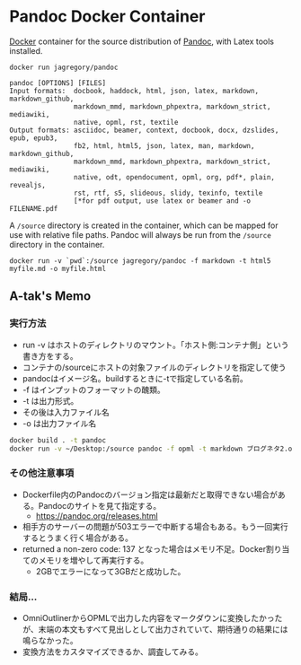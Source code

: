 # Pandoc Docker Container

[Docker](https://www.docker.io/) container for the source distribution of [Pandoc](http://johnmacfarlane.net/pandoc), with Latex tools installed.

    docker run jagregory/pandoc

    pandoc [OPTIONS] [FILES]
    Input formats:  docbook, haddock, html, json, latex, markdown, markdown_github,
                    markdown_mmd, markdown_phpextra, markdown_strict, mediawiki,
                    native, opml, rst, textile
    Output formats: asciidoc, beamer, context, docbook, docx, dzslides, epub, epub3,
                    fb2, html, html5, json, latex, man, markdown, markdown_github,
                    markdown_mmd, markdown_phpextra, markdown_strict, mediawiki,
                    native, odt, opendocument, opml, org, pdf*, plain, revealjs,
                    rst, rtf, s5, slideous, slidy, texinfo, textile
                    [*for pdf output, use latex or beamer and -o FILENAME.pdf

A `/source` directory is created in the container, which can be mapped for use with relative file paths. Pandoc will always be run from the `/source` directory in the container.

    docker run -v `pwd`:/source jagregory/pandoc -f markdown -t html5 myfile.md -o myfile.html

## A-tak's Memo

### 実行方法

* run -v はホストのディレクトリのマウント。「ホスト側:コンテナ側」という書き方をする。
* コンテナの/sourceにホストの対象ファイルのディレクトリを指定して使う
* pandocはイメージ名。buildするときに-tで指定している名前。
* -f はインプットのフォーマットの醜類。
* -t は出力形式。
* その後は入力ファイル名
* -o は出力ファイル名

```bash
docker build . -t pandoc
docker run -v ~/Desktop:/source pandoc -f opml -t markdown ブログネタ2.opml -o output.md
```

### その他注意事項

* Dockerfile内のPandocのバージョン指定は最新だと取得できない場合がある。Pandocのサイトを見て指定する。
    * https://pandoc.org/releases.html
* 相手方のサーバーの問題が503エラーで中断する場合もある。もう一回実行するとうまく行く場合がある。
* returned a non-zero code: 137 となった場合はメモリ不足。Docker割り当てのメモリを増やして再実行する。
    * 2GBでエラーになって3GBだと成功した。

### 結局…

* OmniOutlinerからOPMLで出力した内容をマークダウンに変換したかったが、末端の本文もすべて見出しとして出力されていて、期待通りの結果には鳴らなかった。
* 変換方法をカスタマイズできるか、調査してみる。

